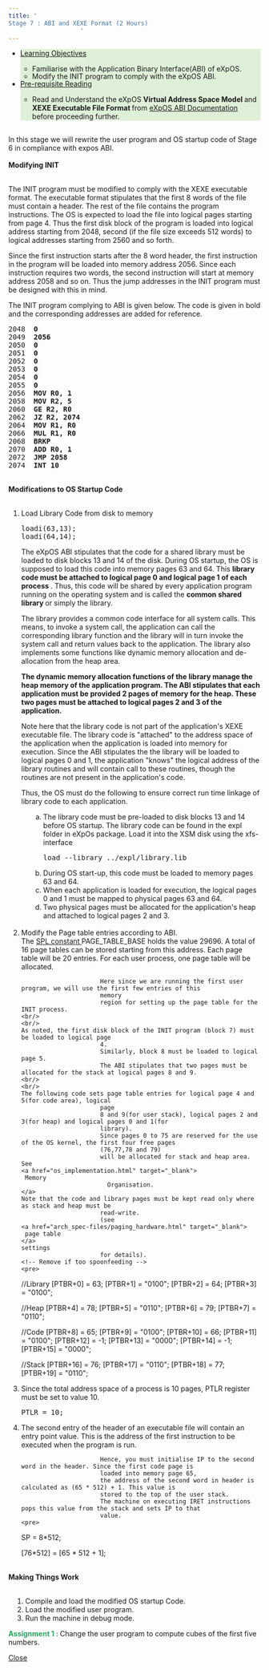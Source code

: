 ```yaml
---
title: '
Stage 7 : ABI and XEXE Format (2 Hours)
                    '
---
```

<div class="panel-collapse collapse" id="collapse7">
 <div class="panel-body">
  <!-- Begin Learning Objectives-->
  <div class="container col-md-12">
   <div class="section_area">
    <ul class="list-group">
     <li class="list-group-item" style="background:#dff0d8">
      <span class="fa fa-book">
      </span>
      <a data-toggle="collapse" href="#lo7">
       Learning
                                Objectives
      </a>
      <div class="panel-collapse expand" id="lo7">
       <ul>
        <li style="margin-bottom: -2px">
         <span class="fa fa-hand-o-right">
         </span>
         Familiarise with the Application Binary Interface(ABI) of eXpOS.
        </li>
        <li style="margin-bottom: -2px">
         <span class="fa fa-hand-o-right">
         </span>
         Modify the INIT program to comply with the eXpOS ABI.
        </li>
       </ul>
      </div>
     </li>
     <li class="list-group-item" style="background:#dff0d8">
      <span class="fa fa-book">
      </span>
      <a data-toggle="collapse" href="#lo7a">
       Pre-requisite
                                Reading
      </a>
      <div class="panel-collapse expand" id="lo7a">
       <ul>
        <li style="margin-bottom: -2px">
         <span class="fa fa-hand-o-right">
         </span>
         Read and Understand the eXpOS
         <b>
          Virtual Address Space Model
         </b>
         and
         <b>
          XEXE Executable File Format
         </b>
         from
         <a href="abi.html#xexe" target="_blank">
          eXpOS ABI Documentation
         </a>
         before proceeding further.
        </li>
       </ul>
      </div>
     </li>
    </ul>
   </div>
  </div>
  <!-- End Learning Objectives-->
  <br/>
  In this stage we will rewrite the user program and OS startup code of Stage 6 in compliance with
                      expos ABI.
  <br/>
  <br/>
  <b>
   Modifying INIT
  </b>
  <br/>
  <br/>
  <p>
   The INIT program must be modified to comply with the XEXE executable format.
                        The executable format stipulates that the first 8 words of the file must contain a header.
                        The rest of the file contains the program instructions. The OS is expected to load the file
                        into logical pages starting from page 4. Thus the first disk block of the program is loaded
                        into logical address starting from 2048,
                        second (if the file size exceeds 512 words) to logical addresses starting from 2560
                        and so forth.
  </p>
  <p>
   Since the first instruction starts after the 8 word header, the first instruction in the
                        program will be loaded into memory address 2056. Since each instruction requires two words,
                        the second instruction will start at memory address 2058 and so on. Thus the jump addresses
                        in the INIT program must be designed with this in mind.
  </p>
  <p>
   The INIT program complying to ABI is given below. The code is given in bold and the
                        corresponding addresses are added for reference.
  </p>
  <pre>
2048<b>  0</b>
2049<b>  2056</b>
2050<b>  0</b>
2051<b>  0</b>
2052<b>  0</b>
2053<b>  0</b>
2054<b>  0</b>
2055<b>  0</b>
2056<b>  MOV R0, 1</b>
2058<b>  MOV R2, 5</b>
2060<b>  GE R2, R0</b>
2062<b>  JZ R2, 2074</b>
2064<b>  MOV R1, R0</b>
2066<b>  MUL R1, R0</b>
2068<b>  BRKP</b>
2070<b>  ADD R0, 1</b>
2072<b>  JMP 2058</b>
2074<b>  INT 10</b></pre>
  <br/>
  <b>
   Modifications to OS Startup Code
  </b>
  <br/>
  <br/>
  <ol style="list-style-type:decimal;margin-left:2px">
   <li>
    Load Library Code from disk to memory
   </li>
   <pre>
loadi(63,13);
loadi(64,14);</pre>
   <p>
    The eXpOS ABI stipulates that the code for a shared library must be loaded to disk blocks 13
                          and 14 of the disk. During OS startup, the OS is supposed to load this code into memory pages
                          63 and 64. This
    <b>
     library code must be attached to logical page 0 and logical page 1 of
                            each process
    </b>
    . Thus, this code will be shared by every application program running on
                          the operating system and is called the
    <b>
     common shared library
    </b>
    or simply the library.
   </p>
   <p>
    The library provides a common code interface for all system calls. This means, to invoke a
                          system call, the application can call the corresponding library function and the library will
                          in turn invoke the system call and return values back to the application. The library also
                          implements some functions like dynamic memory allocation and de-allocation from the heap
                          area.
   </p>
   <p>
    <b>
     The dynamic memory allocation functions of the library manage the heap memory of the
                            application program. The ABI stipulates that each application must be provided 2 pages of
                            memory for the heap. These two pages must be attached to logical pages 2 and 3 of the
                            application.
    </b>
   </p>
   <p>
    Note here that the library code is not part of the application's XEXE executable file. The
                          library code is "attached" to the address space of the application when the application is
                          loaded into memory for execution. Since the ABI stipulates the the library will be loaded to
                          logical pages 0 and 1, the application "knows" the logical address of the library routines
                          and will contain call to these routines, though the routines are not present in the
                          application's code.
   </p>
   <p>
    Thus, the OS must do the following to ensure correct run time linkage of library code to each
                          application.
   </p>
   <ol style="list-style-type:lower-alpha;margin-left:20px">
    <li>
     The library code must be pre-loaded to disk blocks 13 and 14 before OS startup.
                            The library code can be found in the expl folder in eXpOs package.
                            Load it into the XSM disk using the xfs-interface
     <div>
      <pre>load --library ../expl/library.lib</pre>
     </div>
    </li>
    <li>
     During OS start-up, this code must be loaded to memory pages 63 and 64.
    </li>
    <li>
     When each application is loaded for execution, the logical pages 0 and 1 must be mapped
                            to physical pages 63 and 64.
    </li>
    <li>
     Two physical pages must be allocated for the application's heap and attached to logical
                            pages 2 and 3.
    </li>
   </ol>
   <br/>
   <li>
    Modify the Page table entries according to ABI.
    <br/>
    The
    <a href="support_tools-files/constants.html" target="_blank">
     SPL constant
    </a>
    PAGE_TABLE_BASE holds
                          the value 29696. A total of 16 page tables can be stored starting from this address.
                          Each page table will be 20 entries. For each user process, one page table will be allocated.

                          Here since we are running the first user program, we will use the first few entries of this
                          memory
                          region for setting up the page table for the INIT process.
    <br/>
    <br/>
    As noted, the first disk block of the INIT program (block 7) must be loaded to logical page
                          4.
                          Similarly, block 8 must be loaded to logical page 5.
                          The ABI stipulates that two pages must be allocated for the stack at logical pages 8 and 9.
    <br/>
    <br/>
    The following code sets page table entries for logical page 4 and 5(for code area), logical
                          page
                          8 and 9(for user stack), logical pages 2 and 3(for heap) and logical pages 0 and 1(for
                          library).
                          Since pages 0 to 75 are reserved for the use of the OS kernel, the first four free pages
                          (76,77,78 and 79)
                          will be allocated for stack and heap area. See
    <a href="os_implementation.html" target="_blank">
     Memory
                            Organisation.
    </a>
    Note that the code and library pages must be kept read only where as stack and heap must be
                          read-write.
                          (see
    <a href="arch_spec-files/paging_hardware.html" target="_blank">
     page table
    </a>
    settings
                          for details).
    <!-- Remove if too spoonfeeding -->
    <pre>
//Library
[PTBR+0] = 63;
[PTBR+1] = "0100";
[PTBR+2] = 64;
[PTBR+3] = "0100";

//Heap
[PTBR+4] = 78;
[PTBR+5] = "0110";
[PTBR+6] = 79;
[PTBR+7] = "0110";

//Code
[PTBR+8] = 65;
[PTBR+9] = "0100";
[PTBR+10] = 66;
[PTBR+11] = "0100";
[PTBR+12] = -1;
[PTBR+13] = "0000";
[PTBR+14] = -1;
[PTBR+15] = "0000";

//Stack
[PTBR+16] = 76;
[PTBR+17] = "0110";
[PTBR+18] = 77;
[PTBR+19] = "0110";
</pre>
   </li>
   <li>
    Since the total address space of a process is 10 pages, PTLR register must be set to value
                          10.
    <pre>PTLR = 10;</pre>
   </li>
   <li>
    The second entry of the header of an executable file will contain an entry point value. This
                          is the address of the first instruction to be executed when the program is run.

                          Hence, you must initialise IP to the second word in the header. Since the first code page is
                          loaded into memory page 65,
                          the address of the second word in header is calculated as (65 * 512) + 1. This value is
                          stored to the top of the user stack.
                          The machine on executing IRET instructions pops this value from the stack and sets IP to that
                          value.
    <pre>
SP = 8*512;

[76*512] = [65 * 512 + 1];
</pre>
   </li>
  </ol>
  <br/>
  <b>
   Making Things Work
  </b>
  <br/>
  <br/>
  <ol style="list-style-type:decimal;margin-left:10px">
   <li>
    Compile and load the modified OS startup Code.
   </li>
   <li>
    Load the modified user program.
   </li>
   <li>
    Run the machine in debug mode.
   </li>
  </ol>
  <p>
   <p>
    <b style="color:#26A65B">
     Assignment 1 :
    </b>
    Change the user program to compute cubes of the
                          first five numbers.
   </p>
   <!--========= Stage descrptions ends here ===========-->
   <a data-toggle="collapse" href="#collapse7">
    <span class="fa fa-times">
    </span>
    Close
   </a>
  </p>
 </div>
</div>
